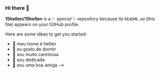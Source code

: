 ### Hi there 👋

**15hellen/15hellen** is a ✨ _special_ ✨ repository because its `README.md` (this file) appears on your GitHub profile.

Here are some ideas to get you started:

- 🔭 meu nome é hellen
- 🌱 eu gosto de dormir
- 👯 sou muito carinhosa
- 🤔 sou dedicada
- 💬 sou uma boa amiga
-->
